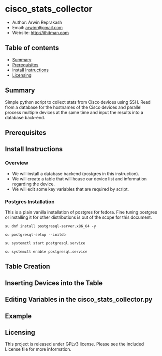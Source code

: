 # cisco_stats_collector
- Author: Arwin Reprakash
- Email: arwinr@gmail.com
- Website: http://ithitman.com

## Table of contents

- [Summary](#summary)
- [Prerequisites](#prerequisites)
- [Install Instructions](#install-instructions)
- [Licensing](#licensing)

## Summary
Simple python script to collect stats from Cisco devices using SSH. Read from a database for the hostnames of the Cisco devices and parallel process multiple devices at the same time and input the results into a database back-end.

## Prerequisites

## Install Instructions
### Overview
- We will install a database backend (postgres in this instruction).
- We will create a table that will house our device list and information regarding the device.
- We will edit some key variables that are required by script.

### Postgres Installation

This is a plain vanilla installation of postgres for fedora. Fine tuning postgres or installing it for other distributions is out of the scope for this document.

`su dnf install postgresql-server.x86_64 -y`

`su postgresql-setup --initdb`

`su systemctl start postgresql.service`

`su systemctl enable postgresql.service`

## Table Creation

## Inserting Devices into the Table

## Editing Variables in the cisco_stats_collector.py

## Example

## Licensing 
This project is released under GPLv3 license. Please see the included License file for more information. 
